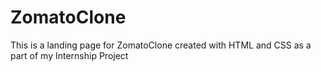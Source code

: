 # ZomatoClone
This is a landing page for ZomatoClone created with HTML and CSS as a part of my Internship Project
